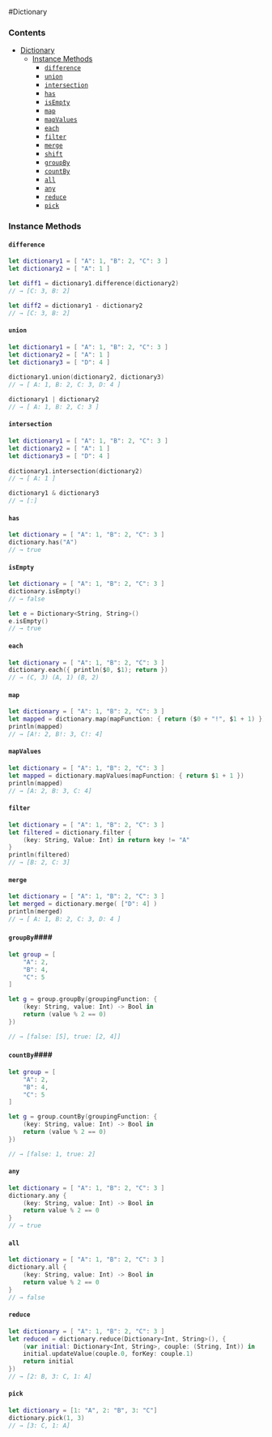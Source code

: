 #Dictionary
### Contents ###

- [Dictionary](#dictionary)
    - [Instance Methods](#instance-methods)
    	- [`difference`](#difference)
    	- [`union`](#union)
    	- [`intersection`](#intersection)
    	- [`has`](#has)
    	- [`isEmpty`](#isempty)
    	- [`map`](#map)
    	- [`mapValues`](#mapvalues)
    	- [`each`](#each)
    	- [`filter`](#filter)
    	- [`merge`](#merge)
    	- [`shift`](#shift) 
    	- [`groupBy`](#groupby) 
    	- [`countBy`](#countby)
    	- [`all`](#all) 
    	- [`any`](#any) 
    	- [`reduce`](#reduce) 
    	- [`pick`](#pick) 
    	
### Instance Methods ###

#### `difference` ####
```swift
let dictionary1 = [ "A": 1, "B": 2, "C": 3 ]
let dictionary2 = [ "A": 1 ]

let diff1 = dictionary1.difference(dictionary2)
// → [C: 3, B: 2]

let diff2 = dictionary1 - dictionary2
// → [C: 3, B: 2]
```

#### `union` ####
```swift
let dictionary1 = [ "A": 1, "B": 2, "C": 3 ]
let dictionary2 = [ "A": 1 ]
let dictionary3 = [ "D": 4 ]
        
dictionary1.union(dictionary2, dictionary3)
// → [ A: 1, B: 2, C: 3, D: 4 ]

dictionary1 | dictionary2
// → [ A: 1, B: 2, C: 3 ]
```

#### `intersection` ####
```swift
let dictionary1 = [ "A": 1, "B": 2, "C": 3 ]
let dictionary2 = [ "A": 1 ]
let dictionary3 = [ "D": 4 ]
        
dictionary1.intersection(dictionary2)
// → [ A: 1 ]

dictionary1 & dictionary3
// → [:]
```

#### `has` ####
```swift
let dictionary = [ "A": 1, "B": 2, "C": 3 ]
dictionary.has("A") 
// → true
```

#### `isEmpty` ####
```swift
let dictionary = [ "A": 1, "B": 2, "C": 3 ]
dictionary.isEmpty() 
// → false

let e = Dictionary<String, String>()
e.isEmpty() 
// → true
```

#### `each` ####
```swift
let dictionary = [ "A": 1, "B": 2, "C": 3 ]
dictionary.each({ println($0, $1); return }) 
// → (C, 3) (A, 1) (B, 2)
```

#### `map` ####
```swift
let dictionary = [ "A": 1, "B": 2, "C": 3 ]
let mapped = dictionary.map(mapFunction: { return ($0 + "!", $1 + 1) })
println(mapped) 
// → [A!: 2, B!: 3, C!: 4]
```

#### `mapValues` ####
```swift
let dictionary = [ "A": 1, "B": 2, "C": 3 ]
let mapped = dictionary.mapValues(mapFunction: { return $1 + 1 })
println(mapped) 
// → [A: 2, B: 3, C: 4]
```

#### `filter` ####
```swift
let dictionary = [ "A": 1, "B": 2, "C": 3 ]
let filtered = dictionary.filter {
    (key: String, Value: Int) in return key != "A"
}
println(filtered) 
// → [B: 2, C: 3]
```

#### `merge` ####
```swift
let dictionary = [ "A": 1, "B": 2, "C": 3 ]
let merged = dictionary.merge( ["D": 4] )
println(merged) 
// → [ A: 1, B: 2, C: 3, D: 4 ]
```

#### `groupBy`####

```swift
let group = [
    "A": 2,
    "B": 4,
    "C": 5
]

let g = group.groupBy(groupingFunction: {
    (key: String, value: Int) -> Bool in
    return (value % 2 == 0)
})

// → [false: [5], true: [2, 4]]
```

#### `countBy`####

```swift
let group = [
    "A": 2,
    "B": 4,
    "C": 5
]

let g = group.countBy(groupingFunction: {
    (key: String, value: Int) -> Bool in
    return (value % 2 == 0)
})

// → [false: 1, true: 2]
```

#### `any` ####
```swift
let dictionary = [ "A": 1, "B": 2, "C": 3 ]
dictionary.any {
    (key: String, value: Int) -> Bool in
    return value % 2 == 0
}
// → true
```

#### `all` ####
```swift
let dictionary = [ "A": 1, "B": 2, "C": 3 ]
dictionary.all {
    (key: String, value: Int) -> Bool in
    return value % 2 == 0
}
// → false
```

#### `reduce` ####
```swift
let dictionary = [ "A": 1, "B": 2, "C": 3 ]
let reduced = dictionary.reduce(Dictionary<Int, String>(), {
    (var initial: Dictionary<Int, String>, couple: (String, Int)) in
    initial.updateValue(couple.0, forKey: couple.1)
    return initial
})
// → [2: B, 3: C, 1: A]
```

#### `pick` ####
```swift
let dictionary = [1: "A", 2: "B", 3: "C"]
dictionary.pick(1, 3)
// → [3: C, 1: A]
```
